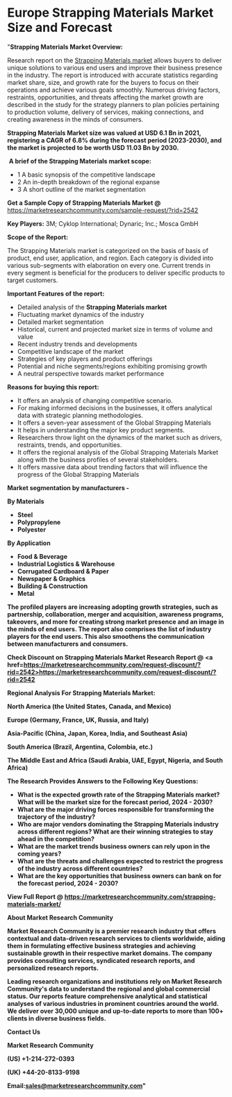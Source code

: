 # Europe Strapping Materials Market Size and Forecast
"<strong>Strapping Materials Market Overview:</strong>

Research report on the <a href=https://marketresearchcommunity.com/strapping-materials-market/>Strapping Materials market</a> allows buyers to deliver unique solutions to various end users and improve their business presence in the industry. The report is introduced with accurate statistics regarding market share, size, and growth rate for the buyers to focus on their operations and achieve various goals smoothly. Numerous driving factors, restraints, opportunities, and threats affecting the market growth are described in the study for the strategy planners to plan policies pertaining to production volume, delivery of services, making connections, and creating awareness in the minds of consumers.

<strong>Strapping Materials Market size was valued at USD 6.1 Bn in 2021, registering a CAGR of 6.8% during the forecast period (2023-2030), and the market is projected to be worth USD 11.03 Bn by 2030.</strong>

 <Strong>A brief of the Strapping Materials market scope:</Strong>
<ul>
 <li>1  A basic synopsis of the competitive landscape</li>
 <li>2  An in-depth breakdown of the regional expanse</li>
 <li>3  A short outline of the market segmentation</li>
</ul>
<strong>Get a Sample Copy of Strapping Materials Market @ </b></strong><a href=https://marketresearchcommunity.com/sample-request/?rid=2542><u>https://marketresearchcommunity.com/sample-request/?rid=2542</u></a>

<strong>Key Players:</strong> 
3M; Cyklop International; Dynaric; Inc.; Mosca GmbH

<strong>Scope of the Report:</strong>

The Strapping Materials market is categorized on the basis of basis of product, end user, application, and region. Each category is divided into various sub-segments with elaboration on every one. Current trends in every segment is beneficial for the producers to deliver specific products to target customers.

<strong><b>Important Features of the report:</b></strong>
<ul>
  <li>Detailed analysis of the <strong><b>Strapping Materials </b></strong><strong><b>market</b></strong></li>
  <li>Fluctuating market dynamics of the industry</li>
  <li>Detailed market segmentation</li>
  <li>Historical, current and projected market size in terms of volume and value</li>
  <li>Recent industry trends and developments</li>
  <li>Competitive landscape of the market</li>
  <li>Strategies of key players and product offerings</li>
  <li>Potential and niche segments/regions exhibiting promising growth</li>
  <li>A neutral perspective towards market performance</li>
</ul>
<strong><b>Reasons for buying this report:</b></strong>
<ul>
  <li>It offers an analysis of changing competitive scenario.</li>
  <li>For making informed decisions in the businesses, it offers analytical data with strategic planning methodologies.</li>
  <li>It offers a seven-year assessment of the Global Strapping Materials</li>
  <li>It helps in understanding the major key product segments.</li>
  <li>Researchers throw light on the dynamics of the market such as drivers, restraints, trends, and opportunities.</li>
  <li>It offers the regional analysis of the Global Strapping Materials Market along with the business profiles of several stakeholders.</li>
  <li>It offers massive data about trending factors that will influence the progress of the Global Strapping Materials</li>
</ul>

<strong>Market segmentation by manufacturers -</strong>


<strong><strong>By Materials</strong></h4>
<ul>
 	<li>Steel</li>
 	<li>Polypropylene</li>
 	<li>Polyester</li>
</ul>
<strong><strong>By Application</strong></h4>
<ul>
 	<li>Food &amp; Beverage</li>
 	<li>Industrial Logistics &amp; Warehouse</li>
 	<li>Corrugated Cardboard &amp; Paper</li>
 	<li>Newspaper &amp; Graphics</li>
 	<li>Building &amp; Construction</li>
 	<li>Metal</li>
</ul>

The profiled players are increasing adopting growth strategies, such as partnership, collaboration, merger and acquisition, awareness programs, takeovers, and more for creating strong market presence and an image in the minds of end users. The report also comprises the list of industry players for the end users. This also smoothens the communication between manufacturers and consumers.

<strong><b>Check Discount on Strapping Materials Market Research Report @ </b></strong><a href=https://marketresearchcommunity.com/request-discount/?rid=2542><u>https://marketresearchcommunity.com/request-discount/?rid=2542</u></a>

<strong>Regional Analysis For Strapping Materials Market:</strong>

<strong>North America</strong> (the United States, Canada, and Mexico)

<strong>Europe</strong> (Germany, France, UK, Russia, and Italy)

<strong>Asia-Pacific</strong> (China, Japan, Korea, India, and Southeast Asia)

<strong>South America</strong> (Brazil, Argentina, Colombia, etc.)

<strong>The Middle East and Africa</strong> (Saudi Arabia, UAE, Egypt, Nigeria, and South Africa)

<strong>The Research Provides Answers to the Following Key Questions:</strong>
<ul>
 	<li>What is the expected growth rate of the Strapping Materials market? What will be the market size for the forecast period, 2024 - 2030?</li>
 	<li>What are the major driving forces responsible for transforming the trajectory of the industry?</li>
 	<li>Who are major vendors dominating the Strapping Materials industry across different regions? What are their winning strategies to stay ahead in the competition?</li>
 	<li>What are the market trends business owners can rely upon in the coming years?</li>
 	<li>What are the threats and challenges expected to restrict the progress of the industry across different countries?</li>
 	<li>What are the key opportunities that business owners can bank on for the forecast period, 2024 - 2030?</li>
</ul>

<strong>View Full Report @</strong> <a href=https://marketresearchcommunity.com/strapping-materials-market/>https://marketresearchcommunity.com/strapping-materials-market/</a>

<strong>About Market Research Community</strong>

Market Research Community is a premier research industry that offers contextual and data-driven research services to clients worldwide, aiding them in formulating effective business strategies and achieving sustainable growth in their respective market domains. The company provides consulting services, syndicated research reports, and personalized research reports.

Leading research organizations and institutions rely on Market Research Community's data to understand the regional and global commercial status. Our reports feature comprehensive analytical and statistical analyses of various industries in prominent countries around the world. We deliver over 30,000 unique and up-to-date reports to more than 100+ clients in diverse business fields.

<strong>Contact Us</strong>

<strong>Market Research Community</strong>

(US) +1-214-272-0393

(UK) +44-20-8133-9198

<strong>Email:</strong>sales@marketresearchcommunity.com"
